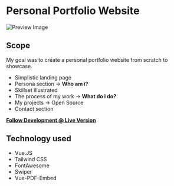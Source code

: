 # Personal Portfolio Website
![Preview Image](https://mathiasweibeck.com/assets/project_1.27e9cfc0.webp)

## Scope
My goal was to create a personal portfolio website from scratch to showcase. 

- Simplistic landing page
- Persona section -> **Who am i?**
- Skillset illustrated
- The process of my work -> **What do i do?**
- My projects -> Open Source
- Contact section

[**Follow Development @ Live Version**](https://mathiasweibeck.com/)

## Technology used
- Vue.JS
- Tailwind CSS
- FontAwesome
- Swiper
- Vue-PDF-Embed
